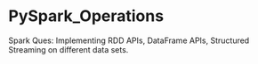 # PySpark_Operations
Spark Ques: Implementing RDD APIs, DataFrame APIs, Structured Streaming on different data sets. 
